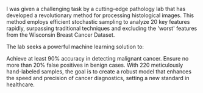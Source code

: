 I was given a challenging task by a cutting-edge pathology lab that has developed a revolutionary method for processing histological images. This method employs efficient stochastic sampling to analyze 20 key features rapidly, surpassing traditional techniques and excluding the 'worst' features from the Wisconsin Breast Cancer Dataset.

The lab seeks a powerful machine learning solution to:

Achieve at least 90% accuracy in detecting malignant cancer.
Ensure no more than 20% false positives in benign cases.
With 220 meticulously hand-labeled samples, the goal is to create a robust model that enhances the speed and precision of cancer diagnostics, setting a new standard in healthcare.
